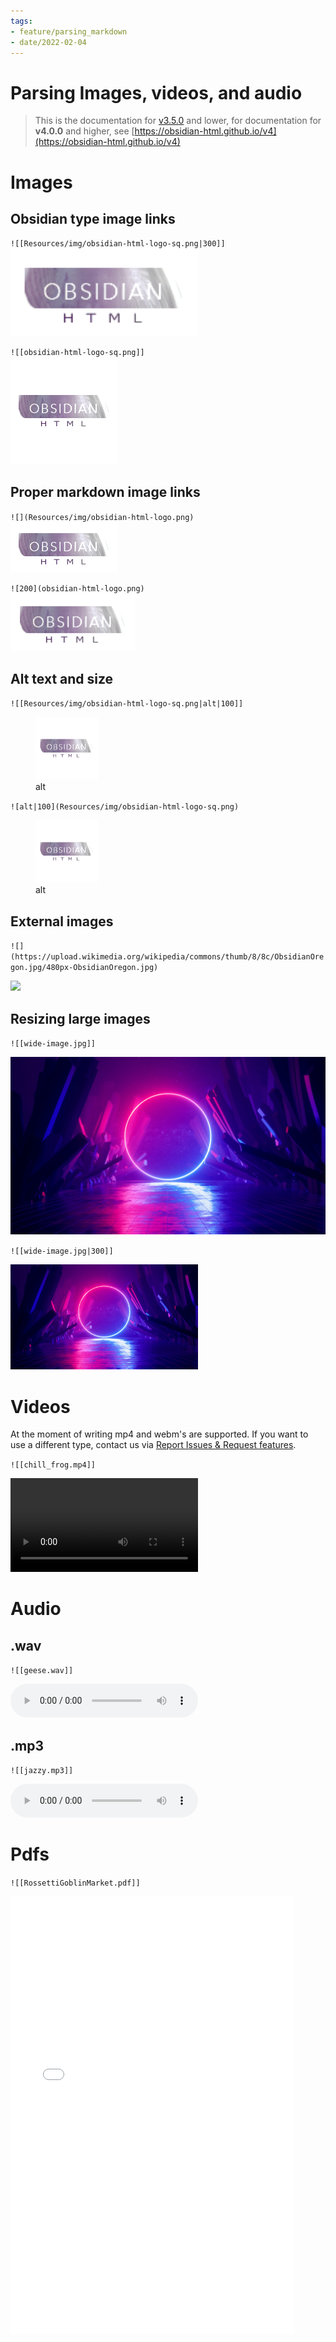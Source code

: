 ```yaml
---
tags:
- feature/parsing_markdown
- date/2022-02-04
---
```

# Parsing Images, videos, and audio   
   
> This is the documentation for [v3.5.0](../Changelog/v3.5.0.md) and lower, for documentation for **v4.0.0** and higher, see [https://obsidian-html.github.io/v4](https://obsidian-html.github.io/v4)   
   
   
# Images   
## Obsidian type image links    
`![[Resources/img/obsidian-html-logo-sq.png|300]]`   
<img src="../Resources/img/obsidian-html-logo.png" width="300" alt="" title="" />   
   
`![[obsidian-html-logo-sq.png]]`   
![](../Resources/img/obsidian-html-logo-sq.png)    
## Proper markdown image links   
`![](Resources/img/obsidian-html-logo.png)`   
![](../Resources/img/obsidian-html-logo.png)   
   
`![200](obsidian-html-logo.png)`   
<img src="../Resources/img/obsidian-html-logo.png" width="200" alt="" title="" />   
   
## Alt text and size   
`![[Resources/img/obsidian-html-logo-sq.png|alt|100]]`   
<figure>   
  <img src="../Resources/img/obsidian-html-logo-sq.png" width="100" alt="alt" title="alt" />   
  <figcaption>alt</figcaption>   
</figure>   
   
   
`![alt|100](Resources/img/obsidian-html-logo-sq.png)`   
<figure>   
  <img src="../Resources/img/obsidian-html-logo-sq.png" width="100" alt="alt" title="alt" />   
  <figcaption>alt</figcaption>   
</figure>   
   
   
   
## External images   
`![](https://upload.wikimedia.org/wikipedia/commons/thumb/8/8c/ObsidianOregon.jpg/480px-ObsidianOregon.jpg)`   
   
![](https://upload.wikimedia.org/wikipedia/commons/thumb/8/8c/ObsidianOregon.jpg/480px-ObsidianOregon.jpg)   
   
## Resizing large images   
`![[wide-image.jpg]]`   
   
![](../Resources/img/wide-image.jpg)   
   
`![[wide-image.jpg|300]]`   
   
<img src="../Resources/img/wide-image.jpg" width="300" alt="" title="" />   
   
   
# Videos   
At the moment of writing mp4 and webm's are supported. If you want to use a different type, contact us via [Report Issues & Request features](../General%20Information/Report%20Issues%20%26%20Request%20features.md).   
   
`![[chill_frog.mp4]]`   
   
<video controls><source src="../Resources/mp4/chill_frog.mp4" type="video/mp4">Your browser does not support the video tag.</video>   
   
# Audio    
##  .wav   
 `![[geese.wav]]`   
    
 <audio controls>   
    <source src="../Resources/audio/geese.wav" type="audio/x-wav">   
  Your browser does not support the audio element.   
</audio>    
   
## .mp3   
 `![[jazzy.mp3]]`   
    
 <audio controls>   
    <source src="../Resources/audio/jazzy.mp3" type="audio/mpeg">   
  Your browser does not support the audio element.   
</audio>    
   
# Pdfs   
`![[RossettiGoblinMarket.pdf]]`   
   
<embed src="../Resources/pdfs/RossettiGoblinMarket.pdf" width="90%" height="700px">